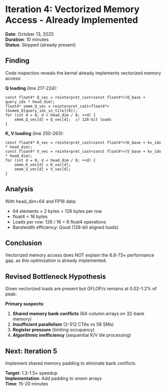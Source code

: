# Iteration 4: Vectorized Memory Access - Already Implemented

**Date**: October 13, 2025  
**Duration**: 10 minutes  
**Status**: Skipped (already present)

## Finding

Code inspection reveals the kernel already implements vectorized memory access:

**Q loading** (line 217-224):
```cuda
const float4* Q_vec = reinterpret_cast<const float4*>(Q_base + query_idx * head_dim);
float4* smem_Q_vec = reinterpret_cast<float4*>(&smem_Q[query_idx_in_tile][0]);
for (int d = 0; d < head_dim / 8; ++d) {
    smem_Q_vec[d] = Q_vec[d];  // 128-bit loads
}
```

**K, V loading** (line 250-263):
```cuda
const float4* K_vec = reinterpret_cast<const float4*>(K_base + kv_idx * head_dim);
const float4* V_vec = reinterpret_cast<const float4*>(V_base + kv_idx * head_dim);
for (int d = 0; d < head_dim / 8; ++d) {
    smem_K_vec[d] = K_vec[d];
    smem_V_vec[d] = V_vec[d];
}
```

## Analysis

With head_dim=64 and FP16 data:
- 64 elements × 2 bytes = 128 bytes per row
- float4 = 16 bytes
- Loads per row: 128 / 16 = 8 float4 operations
- Bandwidth efficiency: Good (128-bit aligned loads)

## Conclusion

Vectorized memory access does NOT explain the 6.8-73× performance gap, as this optimization is already implemented.

## Revised Bottleneck Hypothesis

Given vectorized loads are present but GFLOP/s remains at 0.02-1.2% of peak:

**Primary suspects**:
1. **Shared memory bank conflicts** (64-column arrays on 32-bank memory)
2. **Insufficient parallelism** (2-512 CTAs vs 58 SMs)
3. **Register pressure** (limiting occupancy)
4. **Algorithmic inefficiency** (sequential K/V tile processing)

## Next: Iteration 5

Implement shared memory padding to eliminate bank conflicts.

**Target**: 1.3-1.5× speedup  
**Implementation**: Add padding to smem arrays  
**Time**: 15-20 minutes

